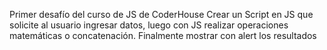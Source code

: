 Primer desafío del curso de JS de CoderHouse
Crear un Script en JS que solicite al usuario ingresar datos, luego con JS realizar operaciones matemáticas o concatenación. Finalmente mostrar con alert los resultados 
